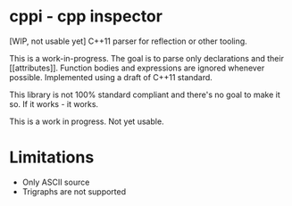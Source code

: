 # cppi - cpp inspector
[WIP, not usable yet]
C++11 parser for reflection or other tooling.

This is a work-in-progress.
The goal is to parse only declarations and their [[attributes]]. Function bodies and expressions are ignored whenever possible.
Implemented using a draft of C++11 standard.

This library is not 100% standard compliant and there's no goal to make it so. If it works - it works.

This is a work in progress. Not yet usable.

# Limitations
- Only ASCII source
- Trigraphs are not supported
